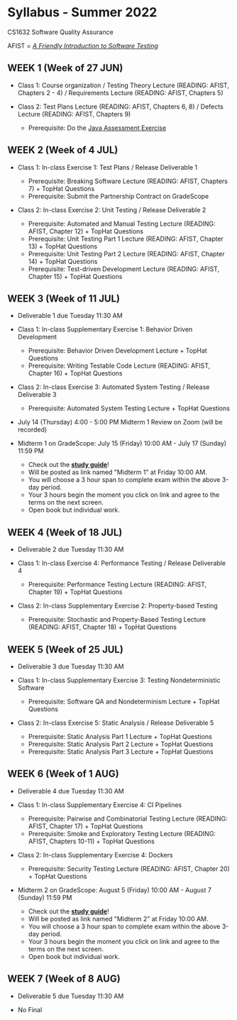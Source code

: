 # Syllabus - Summer 2022
CS1632 Software Quality Assurance

AFIST = [_A Friendly Introduction to Software Testing_](software-quality-assurance-textbook.pdf)

## WEEK 1 (Week of 27 JUN)

* Class 1: Course organization / Testing Theory Lecture (READING: AFIST, Chapters 2 - 4) / Requirements Lecture (READING: AFIST, Chapters 5)
  
* Class 2: Test Plans Lecture (READING: AFIST, Chapters 6, 8) / Defects Lecture (READING: AFIST, Chapters 9)
  * Prerequisite: Do the [Java Assessment Exercise](exercises/0)

## WEEK 2 (Week of 4 JUL)

* Class 1: In-class Exercise 1: Test Plans / Release Deliverable 1
  * Prerequisite: Breaking Software Lecture (READING: AFIST, Chapters 7) + TopHat Questions
  * Prerequisite: Submit the Partnership Contract on GradeScope

* Class 2: In-class Exercise 2: Unit Testing / Release Deliverable 2
  * Prerequisite: Automated and Manual Testing Lecture (READING: AFIST, Chapter 12) + TopHat Questions
  * Prerequisite: Unit Testing Part 1 Lecture (READING: AFIST, Chapter 13) + TopHat Questions
  * Prerequisite: Unit Testing Part 2 Lecture (READING: AFIST, Chapter 14) + TopHat Questions
  * Prerequisite: Test-driven Development Lecture (READING: AFIST, Chapter 15) + TopHat Questions

## WEEK 3 (Week of 11 JUL)

* Deliverable 1 due Tuesday 11:30 AM

* Class 1: In-class Supplementary Exercise 1: Behavior Driven Development
  * Prerequisite: Behavior Driven Development Lecture + TopHat Questions
  * Prerequisite: Writing Testable Code Lecture (READING: AFIST, Chapter 16) + TopHat Questions

* Class 2: In-class Exercise 3: Automated System Testing / Release Deliverable 3
  * Prerequisite: Automated System Testing Lecture + TopHat Questions

* July 14 (Thursday) 4:00 - 5:00 PM Midterm 1 Review on Zoom (will be recorded)

* Midterm 1 on GradeScope: July 15 (Friday) 10:00 AM - July 17 (Sunday) 11:59 PM
  * Check out the **[study guide](/study_guides/midterm_1_study_guide.md)**!
  * Will be posted as link named "Midterm 1" at Friday 10:00 AM.
  * You will choose a 3 hour span to complete exam within the above 3-day period.
  * Your 3 hours begin the moment you click on link and agree to the terms on the next screen.
  * Open book but individual work.

## WEEK 4 (Week of 18 JUL)

* Deliverable 2 due Tuesday 11:30 AM

* Class 1: In-class Exercise 4: Performance Testing / Release Deliverable 4
  * Prerequisite: Performance Testing Lecture (READING: AFIST, Chapter 19) + TopHat Questions

* Class 2: In-class Supplementary Exercise 2: Property-based Testing
  * Prerequisite: Stochastic and Property-Based Testing Lecture (READING: AFIST, Chapter 18) + TopHat Questions

## WEEK 5 (Week of 25 JUL)

* Deliverable 3 due Tuesday 11:30 AM

* Class 1: In-class Supplementary Exercise 3: Testing Nondeterministic Software
  * Prerequisite: Software QA and Nondeterminism Lecture + TopHat Questions

* Class 2: In-class Exercise 5: Static Analysis / Release Deliverable 5
  * Prerequisite: Static Analysis Part 1 Lecture + TopHat Questions
  * Prerequisite: Static Analysis Part 2 Lecture + TopHat Questions
  * Prerequisite: Static Analysis Part 3 Lecture + TopHat Questions

## WEEK 6 (Week of 1 AUG)

* Deliverable 4 due Tuesday 11:30 AM

* Class 1: In-class Supplementary Exercise 4: CI Pipelines
  * Prerequisite: Pairwise and Combinatorial Testing Lecture (READING: AFIST, Chapter 17) + TopHat Questions
  * Prerequisite: Smoke and Exploratory Testing Lecture (READING: AFIST, Chapters 10-11) + TopHat Questions

* Class 2: In-class Supplementary Exercise 4: Dockers
  * Prerequisite: Security Testing Lecture (READING: AFIST, Chapter 20) + TopHat Questions

* Midterm 2 on GradeScope: August 5 (Friday) 10:00 AM - August 7 (Sunday) 11:59 PM
  * Check out the **[study guide](/study_guides/midterm_2_study_guide.md)**!
  * Will be posted as link named "Midterm 2" at Friday 10:00 AM.
  * You will choose a 3 hour span to complete exam within the above 3-day period.
  * Your 3 hours begin the moment you click on link and agree to the terms on the next screen.
  * Open book but individual work.

## WEEK 7 (Week of 8 AUG)

* Deliverable 5 due Tuesday 11:30 AM

* No Final
